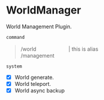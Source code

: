 # WorldManager
World Management Plugin.

`command`
> /world 　　　　　　| this is alias  
> /management  

`system`  
- [x] World generate.
- [x] World teleport.
- [x] World async backup
